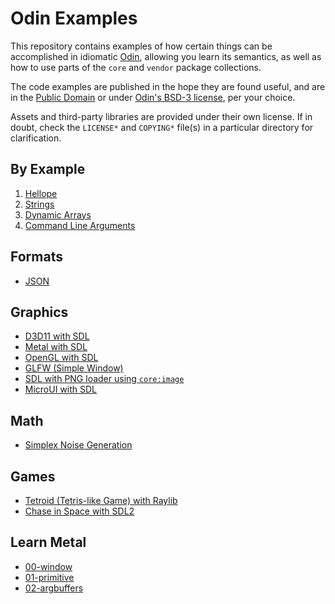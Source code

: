 # Odin Examples

This repository contains examples of how certain things can be accomplished in idiomatic [Odin](https://github.com/odin-lang/Odin), allowing you learn its semantics, as well as how to use parts of the `core` and `vendor` package collections.

The code examples are published in the hope they are found useful, and are in the [Public Domain](https://unlicense.org) or under [Odin's BSD-3 license](https://github.com/odin-lang/Odin/LICENSE), per your choice.

Assets and third-party libraries are provided under their own license. If in doubt, check the `LICENSE*` and `COPYING*` file(s) in a particular directory for clarification.

## By Example

1) [Hellope](https://github.com/odin-lang/examples/tree/master/by_example/hellope)
2) [Strings](https://github.com/odin-lang/examples/blob/master/by_example/strings/basic_string_example.odin)
3) [Dynamic Arrays](https://github.com/odin-lang/examples/blob/master/by_example/dynamic_arrays/dynamic_arrays.odin)
4) [Command Line Arguments](https://github.com/odin-lang/examples/tree/master/by_example/os_args)

## Formats

* [JSON](https://github.com/odin-lang/examples/tree/master/json/load_json)

## Graphics

* [D3D11 with SDL](https://github.com/odin-lang/examples/blob/master/sdl2/d3d11)
* [Metal with SDL](https://github.com/odin-lang/examples/tree/master/sdl2/metal)
* [OpenGL with SDL](https://github.com/odin-lang/examples/tree/master/sdl2/opengl)
* [GLFW (Simple Window)](https://github.com/odin-lang/examples/tree/master/glfw/window)
* [SDL with PNG loader using `core:image`](https://github.com/odin-lang/examples/tree/master/sdl2/hellope)
* [MicroUI with SDL](https://github.com/odin-lang/examples/tree/master/sdl2/microui)

## Math

* [Simplex Noise Generation](https://github.com/odin-lang/examples/tree/master/math/noise/draw_texture)

## Games

* [Tetroid (Tetris-like Game) with Raylib](https://github.com/odin-lang/examples/tree/master/raylib/tetroid)
* [Chase in Space with SDL2](https://github.com/odin-lang/examples/tree/master/sdl2/chase_in_space)

## Learn Metal

* [00-window](https://github.com/odin-lang/examples/tree/master/learn_metal/00-window)
* [01-primitive](https://github.com/odin-lang/examples/tree/master/learn_metal/01-primitive)
* [02-argbuffers](https://github.com/odin-lang/examples/tree/master/learn_metal/02-argbuffers)
